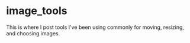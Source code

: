# image_tools

This is where I post tools I've been using commonly for moving, resizing, and choosing images.
